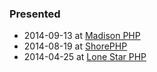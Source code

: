 ### Presented

 * 2014-09-13 at [Madison PHP](https://joind.in/talk/view/11738)
 * 2014-08-19 at [ShorePHP](https://joind.in/talk/view/11659)
 * 2014-04-25 at [Lone Star PHP](https://joind.in/talk/view/10808)

